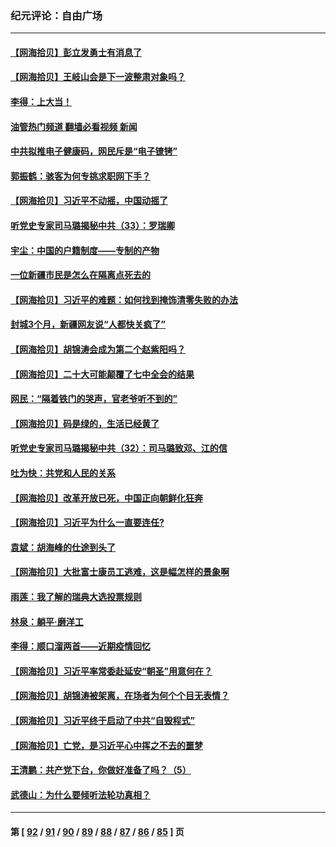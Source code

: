 ### 纪元评论：自由广场
---
#### [【网海拾贝】彭立发勇士有消息了](../../pages/nsc993/n13866022.md?11160330) 
#### [【网海拾贝】王岐山会是下一波整肃对象吗？](../../pages/nsc993/n13865256.md?11160330) 
#### [李得：上大当！](../../pages/nsc993/n13865562.md?11160330) 
#### [油管热门频道 翻墙必看视频 新闻](ok?11160330)
#### [中共拟推电子健康码，网民斥是“电子镣铐”](../../pages/nsc993/n13865108.md?11160330) 
#### [郭振鹤：骇客为何专挑求职网下手？](../../pages/nsc993/n13865133.md?11160330) 
#### [【网海拾贝】习近平不动摇，中国动摇了](../../pages/nsc993/n13864586.md?11160330) 
#### [听党史专家司马璐揭秘中共（33）：罗瑞卿](../../pages/nsc993/n13864609.md?11160330) 
#### [宇尘：中国的户籍制度——专制的产物](../../pages/nsc993/n13864401.md?11160330) 
#### [一位新疆市民是怎么在隔离点死去的](../../pages/nsc993/n13864146.md?11160330) 
#### [【网海拾贝】习近平的难题：如何找到掩饰清零失败的办法](../../pages/nsc993/n13863179.md?11160330) 
#### [封城3个月，新疆网友说“人都快关疯了”](../../pages/nsc993/n13863152.md?11160330) 
#### [【网海拾贝】胡锦涛会成为第二个赵紫阳吗？](../../pages/nsc993/n13861625.md?11160330) 
#### [【网海拾贝】二十大可能颠覆了七中全会的结果](../../pages/nsc993/n13861040.md?11160330) 
#### [网民：“隔着铁门的哭声，官老爷听不到的”](../../pages/nsc993/n13860900.md?11160330) 
#### [【网海拾贝】码是绿的，生活已经黄了](../../pages/nsc993/n13860405.md?11160330) 
#### [听党史专家司马璐揭秘中共（32）：司马璐致邓、江的信](../../pages/nsc993/n13860416.md?11160330) 
#### [吐为快：共党和人民的关系](../../pages/nsc993/n13859896.md?11160330) 
#### [【网海拾贝】改革开放已死，中国正向朝鲜化狂奔](../../pages/nsc993/n13859889.md?11160330) 
#### [【网海拾贝】习近平为什么一直要连任?](../../pages/nsc993/n13858968.md?11160330) 
#### [袁斌：胡海峰的仕途到头了](../../pages/nsc993/n13857453.md?11160330) 
#### [【网海拾贝】大批富士康员工逃难，这是幅怎样的景象啊](../../pages/nsc993/n13856937.md?11160330) 
#### [雨莲：我了解的瑞典大选投票规则](../../pages/nsc993/n13856085.md?11160330) 
#### [林泉：躺平·磨洋工](../../pages/nsc993/n13856111.md?11160330) 
#### [李得：顺口溜两首——近期疫情回忆](../../pages/nsc993/n13856105.md?11160330) 
#### [【网海拾贝】习近平率常委赴延安“朝圣”用意何在？](../../pages/nsc993/n13855969.md?11160330) 
#### [【网海拾贝】胡锦涛被架离，在场者为何个个目无表情？](../../pages/nsc993/n13855661.md?11160330) 
#### [【网海拾贝】习近平终于启动了中共“自毁程式”](../../pages/nsc993/n13855241.md?11160330) 
#### [【网海拾贝】亡党，是习近平心中挥之不去的噩梦](../../pages/nsc993/n13854204.md?11160330) 
#### [王清鹏：共产党下台，你做好准备了吗？（5）](../../pages/nsc993/n13853768.md?11160330) 
#### [武德山：为什么要倾听法轮功真相？](../../pages/nsc993/n13853119.md?11160330) 

---
#### 第 [ [92](./92.md?11160330) / [91](./91.md?11160330) / [90](./90.md?11160330) / [89](./89.md?11160330) / [88](./88.md?11160330) / [87](./87.md?11160330) / [86](./86.md?11160330) / [85](./85.md?11160330) ] 页
